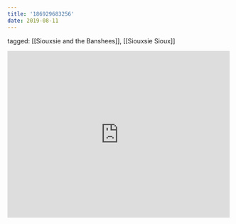 ```yaml
---
title: '186929683256'
date: 2019-08-11
---
```

tagged: [[Siouxsie and the Banshees]], [[Siouxsie Sioux]]
<iframe allow="accelerometer; autoplay; clipboard-write; encrypted-media; gyroscope; picture-in-picture" allowfullscreen="" frameborder="0" height="375" id="youtube_iframe" src="https://www.youtube.com/embed/bPHP-hL5u0s?feature=oembed&amp;enablejsapi=1&amp;origin=https://safe.txmblr.com&amp;wmode=opaque" width="500"></iframe>